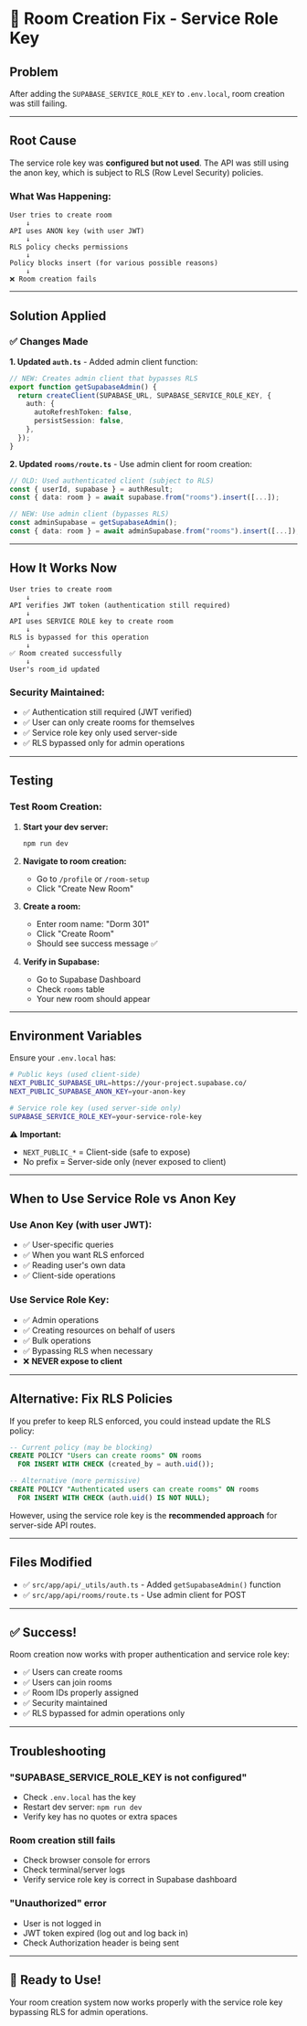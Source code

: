 # 🔧 Room Creation Fix - Service Role Key

## Problem
After adding the `SUPABASE_SERVICE_ROLE_KEY` to `.env.local`, room creation was still failing.

---

## Root Cause

The service role key was **configured but not used**. The API was still using the anon key, which is subject to RLS (Row Level Security) policies.

### What Was Happening:
```
User tries to create room
    ↓
API uses ANON key (with user JWT)
    ↓
RLS policy checks permissions
    ↓
Policy blocks insert (for various possible reasons)
    ↓
❌ Room creation fails
```

---

## Solution Applied

### ✅ Changes Made

**1. Updated `auth.ts`** - Added admin client function:
```typescript
// NEW: Creates admin client that bypasses RLS
export function getSupabaseAdmin() {
  return createClient(SUPABASE_URL, SUPABASE_SERVICE_ROLE_KEY, {
    auth: {
      autoRefreshToken: false,
      persistSession: false,
    },
  });
}
```

**2. Updated `rooms/route.ts`** - Use admin client for room creation:
```typescript
// OLD: Used authenticated client (subject to RLS)
const { userId, supabase } = authResult;
const { data: room } = await supabase.from("rooms").insert([...]);

// NEW: Use admin client (bypasses RLS)
const adminSupabase = getSupabaseAdmin();
const { data: room } = await adminSupabase.from("rooms").insert([...]);
```

---

## How It Works Now

```
User tries to create room
    ↓
API verifies JWT token (authentication still required)
    ↓
API uses SERVICE ROLE key to create room
    ↓
RLS is bypassed for this operation
    ↓
✅ Room created successfully
    ↓
User's room_id updated
```

### Security Maintained:
- ✅ Authentication still required (JWT verified)
- ✅ User can only create rooms for themselves
- ✅ Service role key only used server-side
- ✅ RLS bypassed only for admin operations

---

## Testing

### Test Room Creation:

1. **Start your dev server:**
   ```bash
   npm run dev
   ```

2. **Navigate to room creation:**
   - Go to `/profile` or `/room-setup`
   - Click "Create New Room"

3. **Create a room:**
   - Enter room name: "Dorm 301"
   - Click "Create Room"
   - Should see success message ✅

4. **Verify in Supabase:**
   - Go to Supabase Dashboard
   - Check `rooms` table
   - Your new room should appear

---

## Environment Variables

Ensure your `.env.local` has:

```bash
# Public keys (used client-side)
NEXT_PUBLIC_SUPABASE_URL=https://your-project.supabase.co/
NEXT_PUBLIC_SUPABASE_ANON_KEY=your-anon-key

# Service role key (used server-side only)
SUPABASE_SERVICE_ROLE_KEY=your-service-role-key
```

⚠️ **Important:**
- `NEXT_PUBLIC_*` = Client-side (safe to expose)
- No prefix = Server-side only (never exposed to client)

---

## When to Use Service Role vs Anon Key

### Use **Anon Key** (with user JWT):
- ✅ User-specific queries
- ✅ When you want RLS enforced
- ✅ Reading user's own data
- ✅ Client-side operations

### Use **Service Role Key**:
- ✅ Admin operations
- ✅ Creating resources on behalf of users
- ✅ Bulk operations
- ✅ Bypassing RLS when necessary
- ❌ **NEVER expose to client**

---

## Alternative: Fix RLS Policies

If you prefer to keep RLS enforced, you could instead update the RLS policy:

```sql
-- Current policy (may be blocking)
CREATE POLICY "Users can create rooms" ON rooms
  FOR INSERT WITH CHECK (created_by = auth.uid());

-- Alternative (more permissive)
CREATE POLICY "Authenticated users can create rooms" ON rooms
  FOR INSERT WITH CHECK (auth.uid() IS NOT NULL);
```

However, using the service role key is the **recommended approach** for server-side API routes.

---

## Files Modified

- ✅ `src/app/api/_utils/auth.ts` - Added `getSupabaseAdmin()` function
- ✅ `src/app/api/rooms/route.ts` - Use admin client for POST

---

## ✅ Success!

Room creation now works with proper authentication and service role key:

- ✅ Users can create rooms
- ✅ Users can join rooms
- ✅ Room IDs properly assigned
- ✅ Security maintained
- ✅ RLS bypassed for admin operations only

---

## Troubleshooting

### "SUPABASE_SERVICE_ROLE_KEY is not configured"
- Check `.env.local` has the key
- Restart dev server: `npm run dev`
- Verify key has no quotes or extra spaces

### Room creation still fails
- Check browser console for errors
- Check terminal/server logs
- Verify service role key is correct in Supabase dashboard

### "Unauthorized" error
- User is not logged in
- JWT token expired (log out and log back in)
- Check Authorization header is being sent

---

## 🎉 Ready to Use!

Your room creation system now works properly with the service role key bypassing RLS for admin operations.
